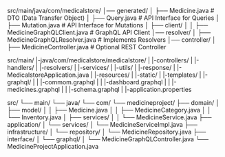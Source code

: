 src/main/java/com/medicalstore/
│── generated/
│ ├── Medicine.java # DTO (Data Transfer Object)
│ ├── Query.java # API Interface for Queries
│ ├── Mutation.java # API Interface for Mutations
│ ├── client/
│ │ ├── MedicineGraphQLClient.java # GraphQL API Client
│── resolver/
│ ├── MedicineGraphQLResolver.java # Implements Resolvers
│── controller/
│ ├── MedicineController.java # Optional REST Controller

<!-- create folders structure template  -->

src/main/
|-java/com/medicalstore/medicalstore/
| |-controllers/
| |-handlers/
| |-resolvers/
| |-services/
| |-utils/
| |-response/
| |-MedicalstoreApplication.java
|
|-resources/
| |-static/
| |-templates/
| |-graphql/
| | |-commom.graphql
| | |-dashboard.graphql
| | |-medicines.graphql
| | |-schema.graphql
| |-application.properties

<!--  -->

src/
└── main/
└── java/
└── com/
└── medicineproject/
├── domain/
│ ├── model/
│ │ ├── Medicine.java
│ │ ├── MedicineCategory.java
│ │ └── Inventory.java
│ ├── services/
│ │ └── MedicineService.java
├── application/
│ └── services/
│ └── MedicineServiceImpl.java
├── infrastructure/
│ └── repository/
│ └── MedicineRepository.java
├── interface/
│ └── graphql/
│ └── MedicineGraphQLController.java
└── MedicineProjectApplication.java
